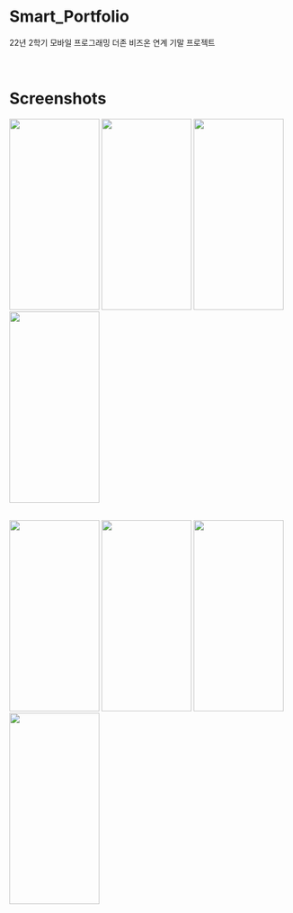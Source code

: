 # Smart_Portfolio

22년 2학기 모바일 프로그래밍 더존 비즈온 연계 기말 프로젝트<br>
<br><br>

# Screenshots

<img src="https://user-images.githubusercontent.com/82036757/207611913-fdac620f-51ce-46da-ad33-c84d15d942ec.png" width="160" height="340">    <img src="https://user-images.githubusercontent.com/82036757/207613049-58080ea7-a9b6-47fd-968d-d68cdb117bc5.png" width="160" height="340">     <img src="https://user-images.githubusercontent.com/82036757/207613138-b2d126d0-9adf-4218-9dad-d5564cac6535.png" width="160" height="340">  <img src="https://user-images.githubusercontent.com/82036757/207613356-ace78d7c-31f8-4def-802c-ade56b8fd1a0.png" width="160" height="340">
<br>
<br>


<img src="https://user-images.githubusercontent.com/82036757/207613528-2cad43c7-d12e-4b3a-bec9-9eeb7f44bfd0.png" width="160" height="340">   <img src="https://user-images.githubusercontent.com/82036757/207613728-1cf5beba-5ead-4ebc-9771-53b648c2a521.png" width="160" height="340">    <img src="https://user-images.githubusercontent.com/82036757/207613901-7ae8486b-a0f6-4bb8-a12d-d0747800739d.png" width="160" height="340">    <img src="https://user-images.githubusercontent.com/82036757/207614074-6205f708-8d38-4839-891b-fea31a1f1c69.png" width="160" height="340">
